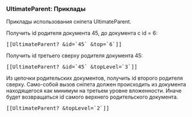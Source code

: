 
<meta http-equiv="Content-Type" content="text/html; charset=utf-8">
<h3>UltimateParent: Приклады </h3> 
Приклады использования сніпета UltimateParent.	
<br>
<p>Получить id родителя документа 45, до документа с id = 6:</p>
<pre class="brush: html;">[[UltimateParent? &id=`45` &top=`6`]]</pre>
<p>Получить id третьего сверху родителя документа 45:</p>
<pre class="brush: html;">[[UltimateParent? &id=`45` &topLevel=`3`]]</pre>
<p>Из цепочки родительских документов, получить id второго родителя сверху. Само-собой вызов сніпета должен происходить из документа находящегося как минимум на третьем уровне вложенности. Иначе будет возвращаться id самого верхнего родительского документа.</p>
<pre class="brush: html;">[[UltimateParent? &topLevel=`2`]]</pre>
